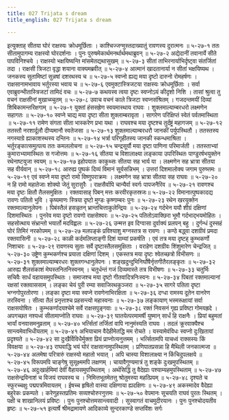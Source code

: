 ```yaml
---
title: 027 Trijata s dream
title_english: 027 Trijata s dream

---
```

<div class="audioEmbed"  caption="श्रीराम-हरिसीताराममूर्ति-घनपाठिभ्यां वचनम्" src="https://archive.org/download/Ramayana-recitation-Sriram-harisItArAmamUrti-Ghanapaati-v2/Kanda_5/Kanda_5_SK-027-Trijata_s_dream.mp3"></div>
इत्युक्ताह् सीतया घोरं राक्षस्यः क्रोधमूर्छिताः ।  
काश्चिज्जग्मुस्तदाख्यातुं रावणस्य दुरात्मनः ॥ ५-२७-१  
ततः सीतामुपागम्य राक्षस्यो घोरदर्शनाः ।  
पुनः पुरुषमेकार्थमनर्थार्थमथाब्रुवन् ॥ ५-२७-२  
अद्येदानीं तवानार्ये सीते पापविनिश्चये ।  
राक्षस्यो भक्षयिष्यन्ति मांसमेतद्यथासुखम् ॥ ५-२७-३  
सीतां ताभिरनार्याभिर्दृष्ट्वा संतर्जितां तदा ।  
राक्षसी त्रिजटा वृद्धा शयाना वाक्यमब्रवीत् ॥ ५-२७-४  
आत्मानं खादतानार्या न सीतां भक्षयिष्यथ ।  
जनकस्य सुतामिष्टां सुन्नषां दशरथस्य च ॥ ५-२७-५  
स्वप्नो ह्यद्य मया दृष्टो दारुनो रोमहर्षणः ।  
राक्षसानामभावाय भर्तुरस्या भवाय च ॥ ५-२७-६  
एवमुक्टास्त्रिजटया राक्षस्यः क्रोधमूर्छिताः ।  
सर्वा एवाब्रुवन्भीतास्त्रिजटां तामिदं वचः ॥ ५-२७-७  
कथयस्व त्वया दृष्टः स्वप्नोऽयं कीदृशो निशि ।  
तासां श्रुत्वा तु वचनं राक्षसीनां मुखाच्य्चुतम् ॥ ५-२७-८  
उवाच वचनं काले त्रिजटा स्वप्नसंश्रितम् ।  
गजदन्तमयीं दिव्यां शिबिकामन्तरिक्षगाम् ॥ ५-२७-९  
युक्तां हंससह्रेण स्वयमास्थाय राघवः ।  
शुक्लमाल्याम्बरधरो लक्ष्मणेन सहागतः ॥ ५-२७-१०  
स्वप्ने चाद्य मया दृष्टा सीता शुक्लाम्बरावृता ।  
सागरेण परिक्षिप्तं स्वेतं पर्वतमास्थिता ॥ ५-२७-११  
रामेण संगता सीता भास्करेण प्रभा यथा ।  
राघवश्च मया दृष्टश्च तुर्दंष्ट्रं महागजम् ॥ ५-२७-१२  
ततस्तौ नरशार्दूलौ दीप्यमानौ स्वतेजसा ॥ ५-२७-१३  
शुक्लमाल्याम्बरधरौ जानकीं पर्युपस्थितौ ।  
ततस्तस्य नगस्याग्रे ह्याकाशस्थस्य दन्तिनः ॥ ५-२७-१४  
भर्त्रा परिगृहीतस्य जानकी स्कन्धमाश्रिता ।  
भर्तुरङ्कात्समुत्पत्य ततः कमललोचना ॥ ५-२७-१५  
चन्द्रसूर्यौ मया दृष्टा पाणिना परिमार्जती ।  
ततस्ताभ्यां कुमाराभ्यामास्थितः स गजोत्तमः ॥ ५-२७-१६  
सीतया च विशालाक्ष्या लङ्काया उपरिस्थितः  
पाण्डुरर्षभयुक्तेन रथेनाष्टयुजा स्वयम् ॥ ५-२७-१७  
इहोपयातः काकुथ्सः सीतया सह भार्य या ।  
लक्ष्मणेन सह भ्रात्रा सीतया सह वीर्यवान् ॥ ५-२७-१८  
आरुह्य पुष्पकं दिव्यं विमानं सूर्यसन्निभम् ।  
उत्तरां दिशमालोक्य जगाम पुरुष्त्तमः ॥ ५-२७-१९  
एवं स्वप्ने मया दृष्टो रामो विष्णुपराक्रमः ।  
लक्ष्मणेन सह भ्रात्रा सीतया सह राघवः ॥ ५-२७-२०  
न हि रामो महातेजाः शोक्यो जेतुं सुरासुरैः ।  
राक्षसैर्वापि चान्यैर्वा स्वर्गः पापजनैरिव ॥ ५-२७-२१  
रावणश्च मया दृष्टः क्षितौ तैलसमुक्षितः ।  
रक्तवासाह् पिबन् मत्तः करवीरकृतस्रजः॥ ५-२७-२२  
विमानात्पुष्पकादद्य रावणः पतितो भुवि ।  
कृष्यमाणः स्त्रिया दृष्टो मुण्डः कृष्णाम्बरः पुनः ॥ ५-२७-२३  
रथेन खरयुक्तेन रक्तमाल्यानुलेपनः ।  
पिबंस्तैलं हसन्नृतन् भ्रान्तचित्ताकुलेन्द्रियः ॥ ५-२७-२४  
गर्दभेन ययौ शीग्रं दक्षिणां दिशमास्थितः ।  
पुनरेव मया दृष्टो रावणो राक्षसेश्वरः ॥ ५-२७-२५  
पतितोऽवाक्छिरा भूमौ गर्दभाद्भयमोहितः ।  
सहसोत्थाय संभ्रान्तो भयार्तो मदविह्वलः ॥ ५-२७-२६  
उन्मत्त इव दिग्वासा दुर्वाक्यं प्रलपन् बहु ।  
दुर्गन्धं दुस्सहं घोरं तिमिरं नरकोपमम् ॥ ५-२७-२७  
मलपङ्कं प्रविश्याशु मग्नस्तत्र स रावणः ।  
कण्ठे बद्ध्वा दशग्रीवं प्रमदा रक्तवासिनी ॥ ५-२७-२८  
काळी कर्दमलिप्ताङ्गी दिशं याम्यां प्रकर्षति ।  
एवं तत्र मया दृष्टह् कुम्भकर्णो निशाचरः ॥ ५-२७-२९  
रावणस्य सुताः सर्वे दृष्टास्तैलसमुक्षिताः ।  
वराहेण दशग्रीवः शिंशुमारेण चेन्द्रजित् ॥ ५-२७-३०  
उष्ट्रेण कुम्भकर्णश्च प्रयाता दक्षिणां दिशम् ।  
एकस्तत्र मया दृष्टः श्वेतच्छत्रो विभीसणः ॥ ५-२७-३१  
शुक्लमाल्याम्बरधरः शुक्लगन्धानुलेपनः ।  
शङ्खदुन्दुभिनिर्घोषैर्नृत्तगीतैरलङ्कृतः ॥ ५-२७-३२  
आरुह्य शैलसंकाशं मेघस्तनितनिस्वनम् ।  
चतुर्धन्तं गजं दिव्यमास्ते तत्र विभीषणः ॥ ५-२७-३३  
चतुर्भिः सचिवैः सार्धं वहायसमुपस्थितः ।  
समाजश्च मया दृष्टो गीतवादित्रनिःस्वनः ॥ ५-२७-३४  
पिबतां रक्तमाल्यानां रक्षसां रक्तवाससाम् ।  
लङ्का चेयं पुरी रम्या सवाजिरथकुञ्जरा ॥ ५-२७-३५  
सागरे पतिता दृष्टा भग्नगोपुरतोरणा ।  
लङ्का दृष्टा मया स्वप्ने रावणेनाभिरक्षिता ॥ ५-२७-३६  
दग्धा रामस्य दूतेन वानरेण तरस्विना ।  
सीत्वा तैलं प्रनृत्ताश्च प्रहसन्त्यो महास्वनाः ॥ ५-२७-३७  
लङ्कायाण् भस्मरूक्षायां सर्वा राक्षसयोषितः ।  
कुम्भकर्णादयश्चेमे सर्वे राक्षसपुङ्गवाः ॥ ५-२७-३८  
रक्तं निवसनं गृह्य प्रविष्टा गोमयह्रदे ।  
अपगच्छत नश्यध्वं सीतामाप्नोति राघवः ॥ ५-२७-३९  
घातयेत्परमामर्षी युष्मान् सार्धं हि राक्षनैः ।  
प्रियां बहुमतां भार्यां वनवासमनुव्रताम् ॥ ५-२७-४०  
भर्त्सितां तर्जितां वापि नानुमंस्यति राघवः ।  
तदलं क्रूरवाक्यैश्च सान्त्वमेवाभिधीयताम् ॥ ५-२७-४१  
अभियाचाम वैदेहीमेतद्धि मम रोचते ।  
यस्यामेवंविधः स्वप्नो दुःखितायां प्रदृश्यते ॥ ५-२७-४२  
सा दुःखैर्विविधैर्मुक्ता प्रियं प्राप्नोत्यनुत्तमम् ।  
भर्त्सितामपि याचध्वं राक्सस्यः किं विवक्षया ॥ ५-२७-४३  
राघवाद्धि भयं घोरं राक्षसानामुपस्थितम् ।  
प्रणिपातप्रसन्ना हि मैथिली जनकात्मजा ॥ ५-२७-४४  
अलमेषा परित्रारुं राक्षस्यो महातो भयात् ।  
अपि चास्या विशालाक्ष्या न किंचिदुपलक्षये ॥ ५-२७-४५  
विरूपमपि चाङ्गेषु सुसूक्ष्ममपि लक्षणम् ।  
चायावैगुण्यमात्रं तु शङ्के दुःखमुपस्थितम् ॥ ५-२७-४६  
अदुःखार्हमिमां देवीं वैहायसमुपस्थिताम् ।  
अर्थसिद्धिं तु वैदेह्याः पश्याम्यहमुपस्थिताम् ॥ ५-२७-४७  
राक्षसेन्द्रविनाशं च विजयं राघवस्य च ।  
निमित्तभूतमेतत्तु श्रोतुमस्या महत्प्रियम् ॥ ५-२७-४८  
दृश्यते च स्फुरच्चक्षुः पद्मपत्रमिवायतम् ।  
ईषच्च हृषितो वास्या दक्षिणाया ह्यदक्षिणः ॥ ५-२७-४९  
अकस्मादेव वैदेह्या बहुरेकः प्रकम्पते ।  
करेणुहस्तप्रतिमः सव्यश्चोरुरनुत्तमः ॥ ५-२७-५०  
वेपमानः सूचयति राघवं पुरतः स्थितम् ।  
पक्षी च शाखानिलयं प्रविष्टः ।  
पुनः पुनश्चोत्तमसान्त्ववादी ।  
सुस्वागतं वाचमुदीरयानः ।  
पुनः पुनश्चोदयतीव हृष्टः ॥ ५-२७-५१  
इत्यार्षे श्रीमद्रामायणे आदिकाव्ये सुन्दरकाण्डे सप्तविंशः सर्गः